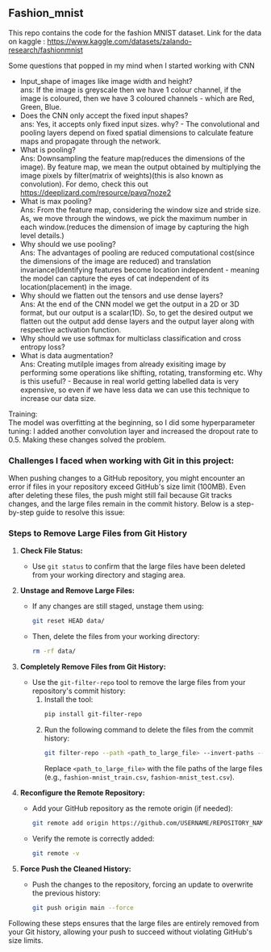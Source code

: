 ## Fashion_mnist

This repo contains the code for the fashion MNIST dataset. Link for the data on kaggle : https://www.kaggle.com/datasets/zalando-research/fashionmnist <br>

Some questions that popped in my mind when I started working with CNN<br>
- Input_shape of images like image width and height?<br>
ans: If the image is greyscale then we have 1 colour channel, if the image is coloured, then we have 3 coloured channels - which are Red, Green, Blue.<br>
- Does the CNN only accept the fixed input shapes?<br>
ans: Yes, it accepts only fixed input sizes. why? - The convolutional and pooling layers depend on fixed spatial dimensions to calculate feature maps and propagate through the network.<br>
- What is pooling?<br>
Ans: Downsampling the feature map(reduces the dimensions of the image). By feature map, we mean the output obtained by multiplying the image pixels by filter(matrix of weights)(this is also known as convolution). For demo, check this out https://deeplizard.com/resource/pavq7noze2 <br>
- What is max pooling?<br>
Ans: From the feature map, considering the window size and stride size. As, we move through the windows, we pick the maximum number in each window.(reduces the dimension of image by capturing the high level details.) <br>
- Why should we use pooling?<br>
Ans: The advantages of pooling are reduced computational cost(since the dimensions of the image are reduced) and translation invariance(Identifying features become location independent - meaning the model can capture the eyes of cat independent of its location(placement) in the image. <br>
- Why should we flatten out the tensors and use dense layers?<br>
Ans: At the end of the  CNN model we get the output in a 2D or 3D format, but our output is a scalar(1D). So, to get the desired output we flatten out the output add dense layers and the output layer along with respective activation function. <br>
- Why should we use softmax for multiclass classification and cross entropy loss?<br>
- What is data augmentation? <br>
Ans: Creating mutilple images from already exisiting image by performing some operations like shifting, rotating, transforming etc. Why is this useful? - Because in real world getting labelled data is very expensive, so even if we have less data we can use this technique to increase our data size. <br>

Training: <br>
The model was overfitting at the beginning, so I did some hyperparameter tuning: I added another convolution layer and increased the dropout rate to 0.5. Making these changes solved the problem.

### Challenges I faced when working with Git in this project:

When pushing changes to a GitHub repository, you might encounter an error if files in your repository exceed GitHub's size limit (100MB). Even after deleting these files, the push might still fail because Git tracks changes, and the large files remain in the commit history. Below is a step-by-step guide to resolve this issue:

### Steps to Remove Large Files from Git History

1. **Check File Status:**
   - Use `git status` to confirm that the large files have been deleted from your working directory and staging area.

2. **Unstage and Remove Large Files:**
   - If any changes are still staged, unstage them using:
     ```bash
     git reset HEAD data/
     ```
   - Then, delete the files from your working directory:
     ```bash
     rm -rf data/
     ```

3. **Completely Remove Files from Git History:**
   - Use the `git-filter-repo` tool to remove the large files from your repository's commit history:
     1. Install the tool:
        ```bash
        pip install git-filter-repo
        ```
     2. Run the following command to delete the files from the commit history:
        ```bash
        git filter-repo --path <path_to_large_file> --invert-paths --force
        ```
        Replace `<path_to_large_file>` with the file paths of the large files (e.g., `fashion-mnist_train.csv`, `fashion-mnist_test.csv`).

4. **Reconfigure the Remote Repository:**
   - Add your GitHub repository as the remote origin (if needed):
     ```bash
     git remote add origin https://github.com/USERNAME/REPOSITORY_NAME.git
     ```
   - Verify the remote is correctly added:
     ```bash
     git remote -v
     ```

5. **Force Push the Cleaned History:**
   - Push the changes to the repository, forcing an update to overwrite the previous history:
     ```bash
     git push origin main --force
     ```

Following these steps ensures that the large files are entirely removed from your Git history, allowing your push to succeed without violating GitHub's size limits.

